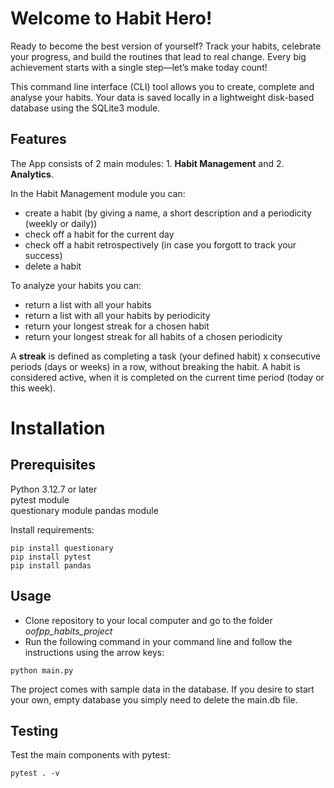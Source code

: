 # Welcome to Habit Hero!

Ready to become the best version of yourself? Track your habits, celebrate your progress, and build the routines that lead to real change. Every big achievement starts with a single step—let’s make today count!


This command line interface (CLI) tool allows you to create, complete and analyse your habits. Your data is saved locally in a lightweight disk-based database using the SQLite3 module. 

## Features
The App consists of 2 main modules: 1. **Habit Management** and 2. **Analytics**. 

In the Habit Management module you can:

* create a habit (by giving a name, a short description and a periodicity (weekly or daily))
* check off a habit for the current day
* check off a habit retrospectively (in case you forgott to track your success)
* delete a habit

To analyze your habits you can:

* return a list with all your habits
* return a list with all your habits by periodicity
* return your longest streak for a chosen habit
* return your longest streak for all habits of a chosen periodicity

A **streak** is defined as completing a task (your defined habit) x consecutive periods (days or weeks) in a row, without breaking the habit. A habit is considered active, when it is completed on the current time period (today or this week).


# Installation
## Prerequisites
Python 3.12.7 or later  
pytest module  
questionary module
pandas module

Install requirements:
```
pip install questionary
pip install pytest
pip install pandas
```

## Usage
- Clone repository to your local computer and go to the folder *oofpp_habits_project*
- Run the following command in your command line and follow the instructions using the arrow keys:
```
python main.py
```

The project comes with sample data in the database. If you desire to start your own, empty database you simply need to delete the main.db file.

## Testing 
Test the main components with pytest:
```
pytest . -v
```






